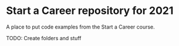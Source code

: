 # Start a Career repository for 2021

A place to put code examples from the Start a Career course.

TODO: Create folders and stuff
